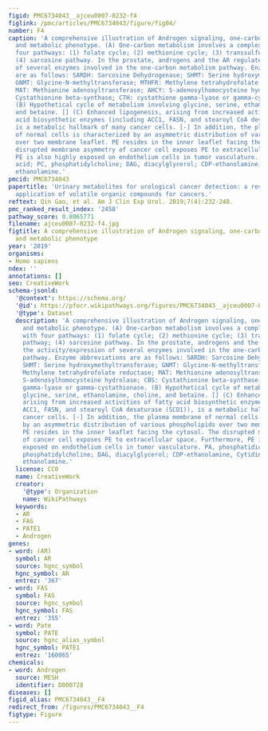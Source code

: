 ```yaml
---
figid: PMC6734043__ajceu0007-0232-f4
figlink: /pmc/articles/PMC6734043/figure/fig04/
number: F4
caption: 'A comprehensive illustration of Androgen signaling, one-carbon metabolism,
  and metabolic phenotype. (A) One-carbon metabolism involves a complex network with
  four pathways: (1) folate cycle; (2) methionine cycle; (3) transsulfuration pathway;
  (4) sarcosine pathway. In the prostate, androgens and the AR regulate the activity/expression
  of several enzymes involved in the one-carbon metabolism pathway. Enzyme abbreviations
  are as follows: SARDH: Sarcosine Dehydrogenase; SHMT: Serine hydroxymethyltransferase;
  GNMT: Glycine-N-methyltransferase; MTHFR: Methylene tetrahydrofolate reductase;
  MAT: Methionine adenosyltransferase; AHCY: S-adenosylhomocysteine hydrolase; CBS:
  Cystathionine beta-synthase; CTH: cystathione gamma-lyase or gamma-cystathionase.
  (B) Hypothetical cycle of metabolism involving glycine, serine, ethanolamine, choline,
  and betaine. [] (C) Enhanced lipogenesis, arising from increased activities of fatty
  acid biosynthetic enzymes (including ACC1, FASN, and stearoyl CoA desaturase (SCD1)),
  is a metabolic hallmark of many cancer cells. [-] In addition, the plasma membrane
  of normal cells is characterized by an asymmetric distribution of various phospholipids
  over two membrane leaflet. PE resides in the inner leaflet facing the cytosol. The
  disrupted membrane asymmetry of cancer cell exposes PE to extracellular space. Furthermore,
  PE is also highly exposed on endothelium cells in tumor vasculature. PA, phosphatidic
  acid; PC, phosphatidylcholine; DAG, diacylglycerol; CDP-ethanolamine, Cytidine diphosphate
  ethanolamine.'
pmcid: PMC6734043
papertitle: 'Urinary metabolites for urological cancer detection: a review on the
  application of volatile organic compounds for cancers.'
reftext: Qin Gao, et al. Am J Clin Exp Urol. 2019;7(4):232-248.
pmc_ranked_result_index: '2458'
pathway_score: 0.8065771
filename: ajceu0007-0232-f4.jpg
figtitle: A comprehensive illustration of Androgen signaling, one-carbon metabolism,
  and metabolic phenotype
year: '2019'
organisms:
- Homo sapiens
ndex: ''
annotations: []
seo: CreativeWork
schema-jsonld:
  '@context': https://schema.org/
  '@id': https://pfocr.wikipathways.org/figures/PMC6734043__ajceu0007-0232-f4.html
  '@type': Dataset
  description: 'A comprehensive illustration of Androgen signaling, one-carbon metabolism,
    and metabolic phenotype. (A) One-carbon metabolism involves a complex network
    with four pathways: (1) folate cycle; (2) methionine cycle; (3) transsulfuration
    pathway; (4) sarcosine pathway. In the prostate, androgens and the AR regulate
    the activity/expression of several enzymes involved in the one-carbon metabolism
    pathway. Enzyme abbreviations are as follows: SARDH: Sarcosine Dehydrogenase;
    SHMT: Serine hydroxymethyltransferase; GNMT: Glycine-N-methyltransferase; MTHFR:
    Methylene tetrahydrofolate reductase; MAT: Methionine adenosyltransferase; AHCY:
    S-adenosylhomocysteine hydrolase; CBS: Cystathionine beta-synthase; CTH: cystathione
    gamma-lyase or gamma-cystathionase. (B) Hypothetical cycle of metabolism involving
    glycine, serine, ethanolamine, choline, and betaine. [] (C) Enhanced lipogenesis,
    arising from increased activities of fatty acid biosynthetic enzymes (including
    ACC1, FASN, and stearoyl CoA desaturase (SCD1)), is a metabolic hallmark of many
    cancer cells. [-] In addition, the plasma membrane of normal cells is characterized
    by an asymmetric distribution of various phospholipids over two membrane leaflet.
    PE resides in the inner leaflet facing the cytosol. The disrupted membrane asymmetry
    of cancer cell exposes PE to extracellular space. Furthermore, PE is also highly
    exposed on endothelium cells in tumor vasculature. PA, phosphatidic acid; PC,
    phosphatidylcholine; DAG, diacylglycerol; CDP-ethanolamine, Cytidine diphosphate
    ethanolamine.'
  license: CC0
  name: CreativeWork
  creator:
    '@type': Organization
    name: WikiPathways
  keywords:
  - AR
  - FAS
  - PATE1
  - Androgen
genes:
- word: (AR)
  symbol: AR
  source: hgnc_symbol
  hgnc_symbol: AR
  entrez: '367'
- word: FAS
  symbol: FAS
  source: hgnc_symbol
  hgnc_symbol: FAS
  entrez: '355'
- word: Pate
  symbol: PATE
  source: hgnc_alias_symbol
  hgnc_symbol: PATE1
  entrez: '160065'
chemicals:
- word: Androgen
  source: MESH
  identifier: D000728
diseases: []
figid_alias: PMC6734043__F4
redirect_from: /figures/PMC6734043__F4
figtype: Figure
---
```

